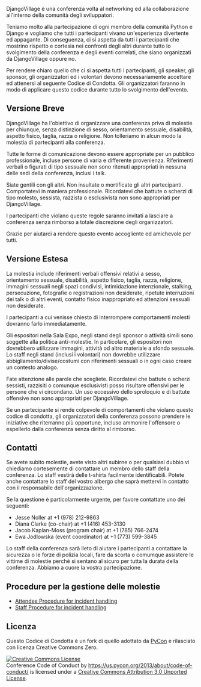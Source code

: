 DjangoVillage è una conferenza volta al networking ed alla collaborazione all'interno della comunità degli sviluppatori.

Teniamo molto alla partecipazione di ogni membro della comunità Python e Django e vogliamo che tutti i partecipanti vivano un'esperienza divertente ed appagante. Di conseguenza, ci si aspetta da tutti i partecipanti che mostrino rispetto e cortesia nei confronti degli altri durante tutto lo svolgimento della conferenza e degli eventi correlati, che siano organizzati da DjangoVillage oppure no.

Per rendere chiaro quello che ci si aspetta tutti i partecipanti, gli speaker, gli sponsor, gli organizzatori ed i volontari devono necessariamente accettare ed attenersi al seguente Codice di Condotta. Gli organizzatori faranno in modo di applicare questo codice durante tutto lo svolgimento dell'evento.

Versione Breve
--------------

DjangoVillage ha l'obiettivo di organizzare una conferenza priva di molestie per chiunque, senza distinzione di sesso, orientamento sessuale, disabilità, aspetto fisico, taglia, razza o religione. Non tolleriamo in alcun modo la molestia di partecipanti alla conferenza.

Tutte le forme di comunicazione devono essere appropriate per un pubblico professionale, incluse persone di varia e differente provenienza. Riferimenti verbali o figurati di tipo sessuale non sono ritenuti appropriati in nessuna delle sedi della conferenza, inclusi i talk. 

Siate gentili con gli altri. Non insultate o mortificate gli altri partecipanti. Comportatevi in maniera professionale. Ricordatevi che battute o scherzi di tipo molesto, sessista, razzista o esclusivista non sono appropriati per DjangoVillage.

I partecipanti che violano queste regole saranno invitati a lasciare a conferenza senza rimborso a totale discrezione degli organizzatori.

Grazie per aiutarci a rendere questo evento accogliente ed amichevole per tutti.

Versione Estesa
---------------

La molestia include riferimenti verbali offensivi relativi a sesso, orientamento sessuale, disabilità, aspetto fisico, taglia, razza, religione, immagini sessuali negli spazi condivisi, intimidazione intenzionale, stalking, persecuzione, fotografie o registrazioni non desiderate, ripetute interruzioni dei talk o di altri eventi, contatto fisico inappropriato ed attenzioni sessuali non desiderate.

I partecipanti a cui venisse chiesto di interrompere comportamenti molesti dovranno farlo immediatamente.

Gli espositori nella Sala Expo, negli stand degli sponsor o attività simili sono soggette alla politica anti-molestie. In particolare, gli espositori non dovrebbero utilizzare immagini, attività od altro materiale a sfondo sessuale. Lo staff negli stand (inclusi i volontari) non dovrebbe utilizzare abbigliamento/divise/costumi con riferimenti sessuali o in ogni caso creare un contesto analogo.

Fate attenzione alle parole che scegliete. Ricordatevi che battute o scherzi sessisti, razzisiti o comunque esclusivisti posso risultare offensivi per le persone che vi circondano. Un uso eccessivo dello sproloquio e di battute offensive non sono appropriati per DjangoVillage.

Se un partecipante si rende colpevole di comportamenti che violano questo codice di condotta, gli organizzatori della conferenza possono prendere le iniziative che riterranno più opportune, incluso ammonire l'offensore o espellerlo dalla conferenza senza diritto al rimborso.

Contatti
--------

Se avete subito molestie, avete visto altri subirne o per qualsiasi dubbio vi chiediamo cortesemente di contattare un membro dello staff della conferenza. Lo staff vestirà delle t-shirts facilmente identificabili. Potete anche contattare lo staff del vostro albergo che saprà mettervi in contatto con il responsabile dell'organizzazione.

Se la questione è particolarmente urgente, per favore contattate uno dei seguenti:

- Jesse Noller at +1 (978) 212-9863
- Diana Clarke (co-chair) at +1 (416) 453-3130
- Jacob Kaplan-Moss (program chair) at +1 (785) 766-2474
- Ewa Jodlowska (event coordinator) at +1 (773) 599-3845

Lo staff della conferenza sarà lieto di aiutare i partecipanti a contattare la sicurezza o le forze di polizia locali, fare da scorta o comumque assistere le vittime di molestie perché si sentano al sicuro per tutta la durata della conferenza. Abbiamo a cuore la vostra partecipazione.

Procedure per la gestione delle molestie
----------------------------------------
- [Attendee Procedure for incident handling](/2013/about/code-of-conduct/harassment-incidents/)
- [Staff Procedure for incident handling](https://us.pycon.org/2013/about/code-of-conduct/harassment-incidents-staff/)

Licenza
-------

Questo Codice di Condotta è un fork di quello adottato da [PyCon](https://github.com/python/pycon-code-of-conduct) e rilasciato con licenza Creative Commons Zero.

<a rel="license" href="http://creativecommons.org/licenses/by/3.0/"><img alt="Creative Commons License" style="border-width:0" src="http://i.creativecommons.org/l/by/3.0/88x31.png" /></a><br /><span xmlns:dct="http://purl.org/dc/terms/" href="http://purl.org/dc/dcmitype/Text" property="dct:title" rel="dct:type">Conference Code of Conduct</span> by <a xmlns:cc="http://creativecommons.org/ns#" href="https://us.pycon.org/2013/about/code-of-conduct/" property="cc:attributionName" rel="cc:attributionURL">https://us.pycon.org/2013/about/code-of-conduct/</a> is licensed under a <a rel="license" href="http://creativecommons.org/licenses/by/3.0/">Creative Commons Attribution 3.0 Unported License</a>.